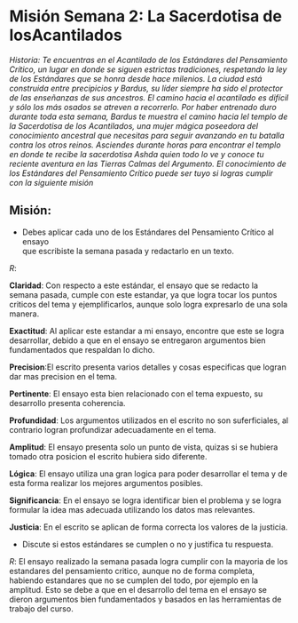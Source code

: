 # Misión Semana 2: La Sacerdotisa de losAcantilados


 *Historia: Te	encuentras	en	el	Acantilado	de	los	Estándares	del	Pensamiento	Crítico,	un	lugar	en	 donde	 se	 siguen	estrictas	 tradiciones,	 respetando	la	ley	 de	los	Estándares	que	 se	honra desde	 hace	milenios.	 La	 ciudad	está construida	entre	 precipicios	 y	Bardus,	 su	líder	siempre	ha	sido	el	protector	de	las	enseñanzas	de	sus	ancestros.	El	camino	hacia	el	 acantilado	 es	 difícil	 y	 sólo	 los	 más	 osados	 se	 atreven	 a	 recorrerlo.	 Por	 haber	entrenado	 duro	 durante	 toda	 esta	 semana,	 Bardus	 te	 muestra	 el	 camino	 hacia	 lel	templo	 de	 la	 Sacerdotisa	 de	 los	 Acantilados,	 una	 mujer	 mágica	 poseedora	 del	conocimiento	ancestral	que	necesitas	para	seguir	avanzando	en	 tu	batalla	contra	los	otros	reinos.	Asciendes	 durante	 horas	 para	 encontrar	 el	 templo	 en	 donde	 te	 recibe	 la	sacerdotisa	 Ashda	 quien	 todo	 lo	 ve	 y	 conoce	 tu	 reciente	 aventura	 en las	 Tierras	Calmas	 del	 Argumento.	 El	 conocimiento	 de	 los	 Estándares	 del	 Pensamiento	 Crítico	puede	ser	tuyo	si logras	cumplir	con	la	siguiente	misión*
 
## Misión:
+ Debes aplicar	cada	uno	de	los	Estándares	del	Pensamiento	Crítico	al	ensayo	
que	escribiste	la	semana	pasada	y	redactarlo	en	un	texto.

_R_: 

__Claridad__: Con respecto a este estándar, el ensayo que se redacto la semana pasada, cumple con este estandar, ya que logra tocar los puntos criticos del tema y ejemplificarlos, aunque solo logra expresarlo de una sola manera.

__Exactitud__: Al aplicar este estandar a mi ensayo, encontre que este se logra desarrollar, debido a que en el ensayo se entregaron argumentos bien fundamentados que respaldan lo dicho.

__Precision__:El escrito presenta varios detalles y cosas especificas que logran dar mas precision en el tema.

__Pertinente__: El ensayo esta bien relacionado con el tema expuesto, su desarrollo presenta coherencia.

__Profundidad__: Los argumentos utilizados en el escrito no son suferficiales, al contrario logran profundizar adecuadamente en el tema.

__Amplitud__: El ensayo presenta solo un punto de vista, quizas si se hubiera tomado otra posicion el escrito hubiera sido diferente. 

__Lógica__: El ensayo utiliza una gran logica para poder desarrollar el tema y de esta forma realizar los mejores argumentos posibles.

__Significancia__: En el ensayo se logra identificar bien el problema y se logra formular la idea mas adecuada utilizando los datos mas relevantes.

__Justicia__: En el escrito se aplican de forma correcta los valores de la justicia.

+ Discute	si	estos	estándares	se	cumplen	o	no	y	justifica	tu	respuesta.

_R_: El ensayo realizado la semana pasada logra cumplir con la mayoria de los estandares del pensamiento critico, aunque no de forma completa, habiendo estandares que no se cumplen del todo, por ejemplo en la amplitud. Esto se debe a que en el desarrollo del tema en el ensayo se dieron argumentos bien fundamentados y basados en las herramientas de trabajo del curso.   
